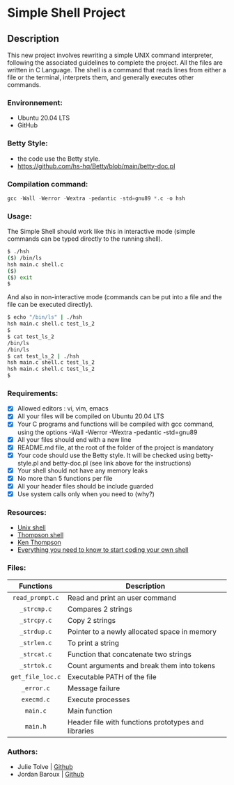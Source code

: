 # Simple Shell Project

## Description
This new project involves rewriting a simple UNIX command interpreter, following the associated guidelines to complete the project. All the files are written in C Language. The shell is a command that reads lines from either a file or the terminal, interprets them, and generally executes other commands.

### Environnement:

- Ubuntu 20.04 LTS
- GitHub

### Betty Style:

- the code use the Betty style. <br />
- https://github.com/hs-hq/Betty/blob/main/betty-doc.pl <br />

### Compilation command:
```c
gcc -Wall -Werror -Wextra -pedantic -std=gnu89 *.c -o hsh
```

### Usage:

The Simple Shell should work like this in interactive mode (simple commands can be typed directly to the running shell).
```bash
$ ./hsh
($) /bin/ls
hsh main.c shell.c
($)
($) exit
$
```

And also in non-interactive mode (commands can be put into a file and the file can be executed directly).
```bash
$ echo "/bin/ls" | ./hsh
hsh main.c shell.c test_ls_2
$
$ cat test_ls_2
/bin/ls
/bin/ls
$ cat test_ls_2 | ./hsh
hsh main.c shell.c test_ls_2
hsh main.c shell.c test_ls_2
$
```

### Requirements: 

- [x] Allowed editors : vi, vim, emacs <br />
- [x] All your files will be compiled on Ubuntu 20.04 LTS <br />
- [x] Your C programs and functions will be compiled with gcc command, using the options -Wall -Werror -Wextra -pedantic -std=gnu89 <br />
- [x] All your files should end with a new line <br />
- [x] README.md file, at the root of the folder of the project is mandatory <br />
- [x] Your code should use the Betty style. It will be checked using betty-style.pl and betty-doc.pl (see link above for the instructions) <br />
- [x] Your shell should not have any memory leaks <br />
- [x] No more than 5 functions per file <br />
- [x] All your header files should be include guarded <br />
- [x] Use system calls only when you need to (why?) <br />

### Resources:

* [Unix shell](https://en.wikipedia.org/wiki/Unix_shell)
* [Thompson shell](https://en.wikipedia.org/wiki/Thompson_shell)
* [Ken Thompson](https://en.wikipedia.org/wiki/Ken_Thompson)
* [Everything you need to know to start coding your own shell](https://intranet.hbtn.io/concepts/64)

### Files:

|  **Functions**  	| **Description**                                     	|
|:---------------:	|-----------------------------------------------------	|
| `read_prompt.c` 	| Read and print an user command                      	|
| `_strcmp.c`     	| Compares 2 strings                                  	|
| `_strcpy.c`     	| Copy 2 strings                                        |
| `_strdup.c`       | Pointer to a newly allocated space in memory          |
| `_strlen.c`     	| To print a string                                   	|
| `_strcat.c`       | Function that concatenate two strings                 |
| `_strtok.c`     	| Count arguments and break them into tokens          	|
| `get_file_loc.c`  | Executable PATH of the file                           |
| `_error.c`      	| Message failure                                     	|
| `execmd.c`      	| Execute processes                                   	|
| `main.c`        	| Main function                                       	|
| `main.h`        	| Header file with functions prototypes and libraries 	|

### Authors:

* Julie Tolve | [Github](https://github.com/JulieRaph)
* Jordan Baroux | [Github](https://github.com/JoBEph)


